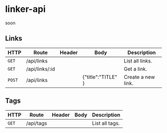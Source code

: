 # linker-api

soon

## Links

| HTTP   | Route          | Header | Body               | Description        |
| ------ | -------------- | ------ | ------------------ | ------------------ |
| `GET`  | /api/links     |        |                    | List all links.    |
| `GET`  | /api/links/:id |        |                    | Get a link.        |
| `POST` | /api/links     |        | {"title":"TITLE" } | Create a new link. |

## Tags

| HTTP  | Route     | Header | Body | Description    |
| ----- | --------- | ------ | ---- | -------------- |
| `GET` | /api/tags |        |      | List all tags. |
